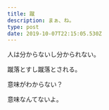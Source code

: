 ```yaml
---
title: 蹴
description: まぁ、ね。
type: post
date: 2019-10-07T22:15:05.530Z
---
```

人は分からないし分かられない。

蹴落とすし蹴落とされる。



意味がわからない？



意味なんてないよ。
